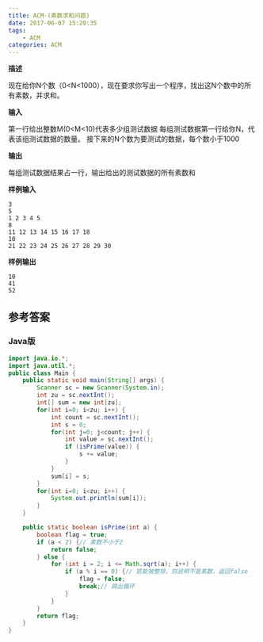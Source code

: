 ```yaml
---
title: ACM-(素数求和问题)
date: 2017-06-07 15:20:35
tags: 
	- ACM 
categories: ACM 
---
```


**描述**

现在给你N个数（0<N<1000），现在要求你写出一个程序，找出这N个数中的所有素数，并求和。

**输入**

第一行给出整数M(0<M<10)代表多少组测试数据
每组测试数据第一行给你N，代表该组测试数据的数量。
接下来的N个数为要测试的数据，每个数小于1000

**输出**

每组测试数据结果占一行，输出给出的测试数据的所有素数和

**样例输入**


```
3
5
1 2 3 4 5
8
11 12 13 14 15 16 17 18
10
21 22 23 24 25 26 27 28 29 30
```

**样例输出**

```
10
41
52
```

<!-- more -->

## 参考答案

### Java版


```java
import java.io.*;
import java.util.*;
public class Main {
	public static void main(String[] args) {
		Scanner sc = new Scanner(System.in);
		int zu = sc.nextInt();
		int[] sum = new int[zu];
		for(int i=0; i<zu; i++) {
			int count = sc.nextInt();
			int s = 0;
			for(int j=0; j<count; j++) {
				int value = sc.nextInt();
				if (isPrime(value)) {
					s += value;
				}
			}
			sum[i] = s;
		} 
		for(int i=0; i<zu; i++) {
			System.out.println(sum[i]);
		}
	}

    public static boolean isPrime(int a) {  
        boolean flag = true;  
        if (a < 2) {// 素数不小于2  
            return false;  
        } else {  
            for (int i = 2; i <= Math.sqrt(a); i++) {  
                if (a % i == 0) {// 若能被整除，则说明不是素数，返回false  
                    flag = false;  
                    break;// 跳出循环  
                }  
            }  
        }  
        return flag;  
    }  
}
```
